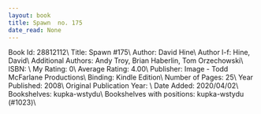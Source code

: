 ```yaml
---
layout: book
title: Spawn  no. 175
date_read: None
---
```


Book Id: 28812112\ 
Title: Spawn #175\ 
Author: David Hine\ 
Author l-f: Hine, David\ 
Additional Authors: Andy Troy, Brian Haberlin, Tom Orzechowski\ 
ISBN: \ 
My Rating: 0\ 
Average Rating: 4.00\ 
Publisher: Image - Todd McFarlane Productions\ 
Binding: Kindle Edition\ 
Number of Pages: 25\ 
Year Published: 2008\ 
Original Publication Year: \ 
Date Added: 2020/04/02\ 
Bookshelves: kupka-wstydu\ 
Bookshelves with positions: kupka-wstydu (#1023)\ 

